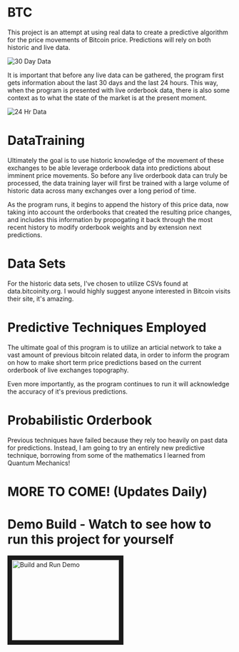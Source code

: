 # BTC 
This project is an attempt at using real data to create a predictive algorithm for the 
price movements of Bitcoin price. Predictions will rely on both historic and live data.

![30 Day Data](https://raw.githubusercontent.com/TylersDurden/BTC/master/ExampleFigure.png)


It is important that before any live data can be gathered, the program first gets information 
about the last 30 days and the last 24 hours. This way, when the program is presented with
live orderbook data, there is also some context as to what the state of the market is at
the present moment. 

![24 Hr Data](https://raw.githubusercontent.com/TylersDurden/BTC/master/30dMarketSummaryBfnx.png)

# DataTraining 
Ultimately the goal is to use historic knowledge of the movement of these exchanges
to be able leverage orderbook data into predictions about imminent price movements. 
So before any live orderbook data can truly be processed, the data training layer
will first be trained with a large volume of historic data across many exchanges
over a long period of time. 

As the program runs, it begins to append the history of this price data, now taking
into account the orderbooks that created the resulting price changes, and includes 
this information by propogating it back through the most recent history to modify
orderbook weights and by extension next predictions. 

# Data Sets 
For the historic data sets, I've chosen to utilize CSVs found at data.bitcoinity.org. 
I would highly suggest anyone interested in Bitcoin visits their site, it's amazing. 

# Predictive Techniques Employed 
The ultimate goal of this program is to utilize an articial network to take a vast amount 
of previous bitcoin related data, in order to inform the program on how to make short term
price predictions based on the current orderbook of live exchanges topography. 

Even more importantly, as the program continues to run it will acknowledge the accuracy of
it's previous predictions. 

# Probabilistic Orderbook 

Previous techniques have failed because they rely too heavily on past data for predictions. 
Instead, I am going to try an entirely new predictive technique, borrowing from some of the
mathematics I learned from Quantum Mechanics! 

# MORE TO COME! (Updates Daily)


# Demo Build - Watch to see how to run this project for yourself 
<a href="http://www.youtube.com/watch?feature=player_embedded&v=JLySP2X6L6g" target="_blank">
<img src="http://img.youtube.com/vi/JLySP2X6L6g/0.jpg" alt="Build and Run Demo" width="240" height="180" border="10" /></a>

